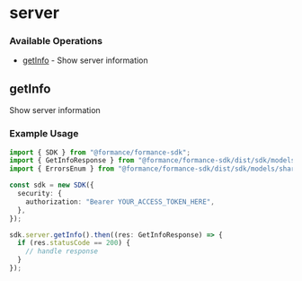 # server

### Available Operations

* [getInfo](#getinfo) - Show server information

## getInfo

Show server information

### Example Usage

```typescript
import { SDK } from "@formance/formance-sdk";
import { GetInfoResponse } from "@formance/formance-sdk/dist/sdk/models/operations";
import { ErrorsEnum } from "@formance/formance-sdk/dist/sdk/models/shared";

const sdk = new SDK({
  security: {
    authorization: "Bearer YOUR_ACCESS_TOKEN_HERE",
  },
});

sdk.server.getInfo().then((res: GetInfoResponse) => {
  if (res.statusCode == 200) {
    // handle response
  }
});
```

